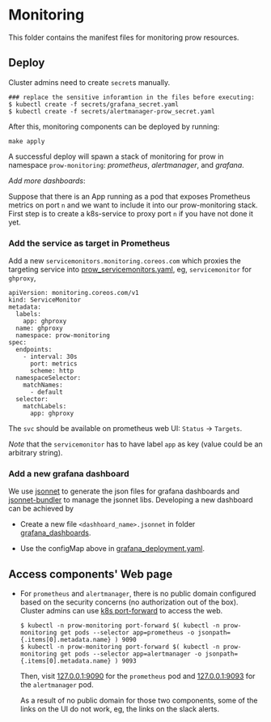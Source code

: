 # Monitoring

This folder contains the manifest files for monitoring prow resources.

## Deploy

Cluster admins need to create `secret`s  manually.

```
### replace the sensitive inforamtion in the files before executing:
$ kubectl create -f secrets/grafana_secret.yaml
$ kubectl create -f secrets/alertmanager-prow_secret.yaml
```

After this, monitoring components can be deployed by running:

```
make apply
```

A successful deploy will spawn a stack of monitoring for prow in namespace `prow-monitoring`: _prometheus_, _alertmanager_, and _grafana_.

_Add more dashboards_:

Suppose that there is an App running as a pod that exposes Prometheus metrics on port `n` and we want to include it into our prow-monitoring stack.
First step is to create a k8s-service to proxy port `n` if you have not done it yet.

### Add the service as target in Prometheus

Add a new `servicemonitors.monitoring.coreos.com` which proxies the targeting service into [prow_servicemonitors.yaml](./prow_servicemonitors.yaml), eg,
`servicemonitor` for `ghproxy`,

```
apiVersion: monitoring.coreos.com/v1
kind: ServiceMonitor
metadata:
  labels:
    app: ghproxy
  name: ghproxy
  namespace: prow-monitoring
spec:
  endpoints:
    - interval: 30s
      port: metrics
      scheme: http
  namespaceSelector:
    matchNames:
      - default
  selector:
    matchLabels:
      app: ghproxy

```

The `svc` should be available on prometheus web UI: `Status` &rarr; `Targets`.

_Note_ that the `servicemonitor` has to have label `app` as key (value could be an arbitrary string).

### Add a new grafana dashboard

We use [jsonnet](https://jsonnet.org) to generate the json files for grafana dashboards and [jsonnet-bundler](https://github.com/jsonnet-bundler/jsonnet-bundler) to manage the jsonnet libs.
Developing a new dashboard can be achieved by

* Create a new file `<dashhoard_name>.jsonnet` in folder [grafana_dashboards](grafana_dashboards).

* Use the configMap above in [grafana_deployment.yaml](grafana_deployment.yaml).

## Access components' Web page

* For `prometheus` and `alertmanager`, there is no public domain configured based on the security
concerns (no authorization out of the box).
Cluster admins can use [k8s port-forward](https://kubernetes.io/docs/tasks/access-application-cluster/port-forward-access-application-cluster/) to
access the web.

    ```
    $ kubectl -n prow-monitoring port-forward $( kubectl -n prow-monitoring get pods --selector app=prometheus -o jsonpath={.items[0].metadata.name} ) 9090
    $ kubectl -n prow-monitoring port-forward $( kubectl -n prow-monitoring get pods --selector app=alertmanager -o jsonpath={.items[0].metadata.name} ) 9093
    ```

    Then, visit [127.0.0.1:9090](http://127.0.0.1:9090) for the `prometheus` pod and [127.0.0.1:9093](http://127.0.0.1:9093) for the `alertmanager` pod.

    As a result of no public domain for those two components, some of the links on the UI do not work, eg, the links on the slack alerts.
